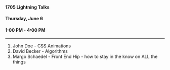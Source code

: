 #### 1705 Lightning Talks
#### Thursday, June 6
#### 1:00 PM - 4:00 PM

-----------------------------------------
1. John Doe - CSS Animations
2. David Becker - Algorithms 
7. Margo Schaedel - Front End Hip - how to stay in the know on ALL the things
